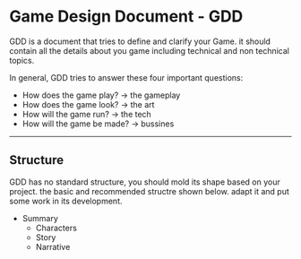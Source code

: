 # Game Design Document - GDD

GDD is a document that tries to define and clarify your Game.
it should contain all the details about you game including technical and non technical topics.

In general, GDD tries to answer these four important questions:
* How does the game play? -> the gameplay
* How does the game look? -> the art
* How will the game run? -> the tech
* How will the game be made? -> bussines

-----

## Structure

GDD has no standard structure, you should mold its shape based on your project.
the basic and recommended structre shown below. adapt it and put some work in its development.

* Summary
    * Characters
    * Story
    * Narrative